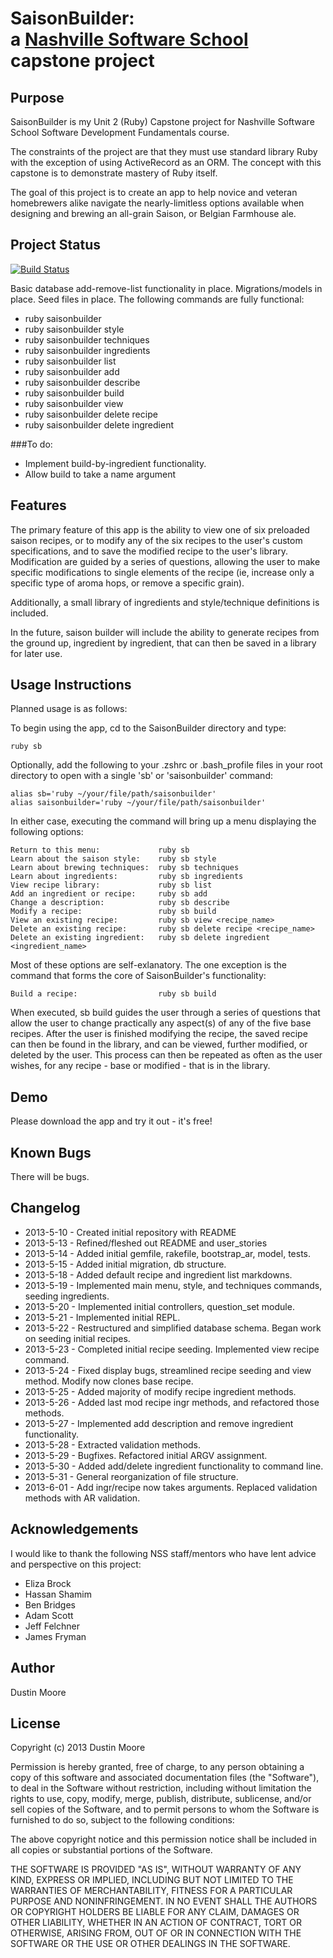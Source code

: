 SaisonBuilder:<br /> a [Nashville Software School](http://www.nashvillesoftwareschool.com) capstone project
================================================


Purpose
-------
SaisonBuilder is my Unit 2 (Ruby) Capstone project for Nashville Software School Software Development Fundamentals course.

The constraints of the project are that they must use standard library Ruby with the exception of using ActiveRecord as an ORM. The concept with this capstone is to demonstrate mastery of Ruby itself.

The goal of this project is to create an app to help novice and veteran homebrewers alike navigate the nearly-limitless options available when designing and brewing an all-grain Saison, or Belgian Farmhouse ale.

Project Status
--------------

[![Build Status](https://travis-ci.org/dmoore5050/SaisonBuilder.png)](https://travis-ci.org/dmoore5050/SaisonBuilder)

Basic database add-remove-list functionality in place.
Migrations/models in place.
Seed files in place.
The following commands are fully functional:

* ruby saisonbuilder
* ruby saisonbuilder style
* ruby saisonbuilder techniques
* ruby saisonbuilder ingredients
* ruby saisonbuilder list
* ruby saisonbuilder add
* ruby saisonbuilder describe
* ruby saisonbuilder build
* ruby saisonbuilder view <recipe name>
* ruby saisonbuilder delete recipe <recipe name>
* ruby saisonbuilder delete ingredient <ingredient name>


###To do:

+ Implement build-by-ingredient functionality.
+ Allow build to take a name argument

Features
--------
The primary feature of this app is the ability to view one of six preloaded saison recipes, or to modify any of the six recipes to the user's custom specifications, and to save the modified recipe to the user's library. Modification are guided by a series of questions, allowing the user to make specific modifications to single elements of the recipe (ie, increase only a specific type of aroma hops, or remove a specific grain).

Additionally, a small library of ingredients and style/technique definitions is included.

In the future, saison builder will include the ability to generate recipes from the ground up, ingredient by ingredient, that can then be saved in a library for later use.

Usage Instructions
------------------
Planned usage is as follows:

To begin using the app, cd to the SaisonBuilder directory and type:

    ruby sb

Optionally, add the following to your .zshrc or .bash_profile files in your root directory to open with a single 'sb' or 'saisonbuilder' command:

    alias sb='ruby ~/your/file/path/saisonbuilder'
    alias saisonbuilder='ruby ~/your/file/path/saisonbuilder'

In either case, executing the command will bring up a menu displaying the following options:

    Return to this menu:             ruby sb
    Learn about the saison style:    ruby sb style
    Learn about brewing techniques:  ruby sb techniques
    Learn about ingredients:         ruby sb ingredients
    View recipe library:             ruby sb list
    Add an ingredient or recipe:     ruby sb add
    Change a description:            ruby sb describe
    Modify a recipe:                 ruby sb build
    View an existing recipe:         ruby sb view <recipe_name>
    Delete an existing recipe:       ruby sb delete recipe <recipe_name>
    Delete an existing ingredient:   ruby sb delete ingredient <ingredient_name>

Most of these options are self-exlanatory. The one exception is the command that forms the core of SaisonBuilder's functionality:

    Build a recipe:                  ruby sb build

When executed, sb build guides the user through a series of questions that allow the user to change practically any aspect(s) of any of the five base recipes. After the user is finished modifying the recipe, the saved recipe can then be found in the library, and can be viewed, further modified, or deleted by the user. This process can then be repeated as often as the user wishes, for any recipe - base or modified - that is in the library.

Demo
----
Please download the app and try it out - it's free!

Known Bugs
----------
There will be bugs.

Changelog
---------

+ 2013-5-10 - Created initial repository with README
+ 2013-5-13 - Refined/fleshed out README and user_stories
+ 2013-5-14 - Added initial gemfile, rakefile, bootstrap_ar, model, tests.
+ 2013-5-15 - Added initial migration, db structure.
+ 2013-5-18 - Added default recipe and ingredient list markdowns.
+ 2013-5-19 - Implemented main menu, style, and techniques commands, seeding ingredients.
+ 2013-5-20 - Implemented initial controllers, question_set module.
+ 2013-5-21 - Implemented initial REPL.
+ 2013-5-22 - Restructured and simplified database schema. Began work on seeding initial recipes.
+ 2013-5-23 - Completed initial recipe seeding. Implemented view recipe command.
+ 2013-5-24 - Fixed display bugs, streamlined recipe seeding and view method. Modify now clones base recipe.
+ 2013-5-25 - Added majority of modify recipe ingredient methods.
+ 2013-5-26 - Added last mod recipe ingr methods, and refactored those methods.
+ 2013-5-27 - Implemented add description and remove ingredient functionality.
+ 2013-5-28 - Extracted validation methods.
+ 2013-5-29 - Bugfixes. Refactored initial ARGV assignment.
+ 2013-5-30 - Added add/delete ingredient functionality to command line.
+ 2013-5-31 - General reorganization of file structure.
+ 2013-6-01 - Add ingr/recipe now takes arguments. Replaced validation methods with AR validation.

Acknowledgements
----------------
I would like to thank the following NSS staff/mentors who have lent advice and perspective on this project:

+ Eliza Brock
+ Hassan Shamim
+ Ben Bridges
+ Adam Scott
+ Jeff Felchner
+ James Fryman

Author
------
Dustin Moore

License
-------
Copyright (c) 2013 Dustin Moore

Permission is hereby granted, free of charge, to any person obtaining a copy
of this software and associated documentation files (the "Software"), to deal
in the Software without restriction, including without limitation the rights
to use, copy, modify, merge, publish, distribute, sublicense, and/or sell
copies of the Software, and to permit persons to whom the Software is
furnished to do so, subject to the following conditions:

The above copyright notice and this permission notice shall be included in
all copies or substantial portions of the Software.

THE SOFTWARE IS PROVIDED "AS IS", WITHOUT WARRANTY OF ANY KIND, EXPRESS OR
IMPLIED, INCLUDING BUT NOT LIMITED TO THE WARRANTIES OF MERCHANTABILITY,
FITNESS FOR A PARTICULAR PURPOSE AND NONINFRINGEMENT. IN NO EVENT SHALL THE
AUTHORS OR COPYRIGHT HOLDERS BE LIABLE FOR ANY CLAIM, DAMAGES OR OTHER
LIABILITY, WHETHER IN AN ACTION OF CONTRACT, TORT OR OTHERWISE, ARISING FROM,
OUT OF OR IN CONNECTION WITH THE SOFTWARE OR THE USE OR OTHER DEALINGS IN
THE SOFTWARE.

